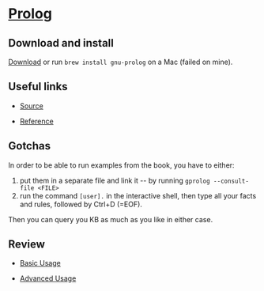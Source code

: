 # [Prolog](http://www.gprolog.org/)

## Download and install

[Download](http://www.gprolog.org/#download) or run `brew install gnu-prolog` on a Mac (failed on mine).

## Useful links

* [Source](http://sourceforge.net/projects/gprolog/)

* [Reference](http://www.gprolog.org/manual/gprolog.html)


## Gotchas

In order to be able to run examples from the book, you have to either:

1. put them in a separate file and link it -- by running `gprolog --consult-file <FILE>` 
1. run the command `[user].` in the interactive shell, then type all your facts and rules, followed by
Ctrl+D (=EOF). 

Then you can query you KB as much as you like in either case.


## Review

* [Basic Usage](usage.md)

* [Advanced Usage](advanced.md)
